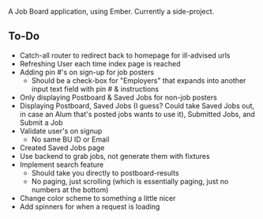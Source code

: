 A Job Board application, using Ember. Currently a side-project.

<h2>To-Do</h2>

* Catch-all router to redirect back to homepage for ill-advised urls
* Refreshing User each time index page is reached
* Adding pin #'s on sign-up for job posters
	* Should be a check-box for "Employers" that expands into another input text field with pin # & instructions
* Only displaying Postboard & Saved Jobs for non-job posters
* Displaying Postboard, Saved Jobs (I guess? Could take Saved Jobs out, in case an Alum that's posted jobs wants to use it), Submitted Jobs, and Submit a Job
* Validate user's on signup
	* No same BU ID or Email
* Created Saved Jobs page
* Use backend to grab jobs, not generate them with fixtures
* Implement search feature
	* Should take you directly to postboard-results
	* No paging, just scrolling (which is essentially paging, just no numbers at the bottom)
* Change color scheme to something a little nicer
* Add spinners for when a request is loading